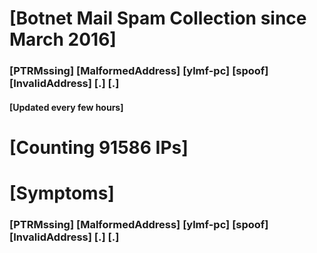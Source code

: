 # [Botnet Mail Spam Collection since March 2016]
### [PTRMssing] [MalformedAddress] [ylmf-pc] [spoof] [InvalidAddress] [.] [.]
#### [Updated every few hours]

# [Counting 91586 IPs]

# [Symptoms] 
###   [PTRMssing] [MalformedAddress] [ylmf-pc] [spoof] [InvalidAddress] [.] [.]
